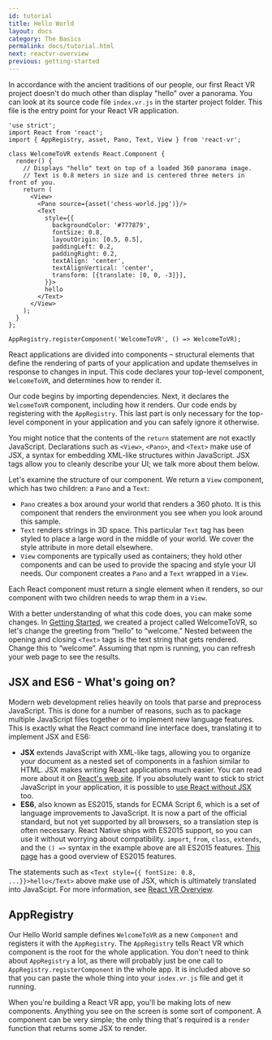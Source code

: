 ```yaml
---
id: tutorial
title: Hello World
layout: docs
category: The Basics
permalink: docs/tutorial.html
next: reactvr-overview
previous: getting-started
---
```



In accordance with the ancient traditions of our people, our first React VR project doesn't do much other than display "hello" over a panorama. You can look at its source code file `index.vr.js` in the starter project folder. This file is the entry point for your React VR application.

```
'use strict';
import React from 'react';
import { AppRegistry, asset, Pano, Text, View } from 'react-vr';

class WelcomeToVR extends React.Component {
  render() {
    // Displays "hello" text on top of a loaded 360 panorama image.
    // Text is 0.8 meters in size and is centered three meters in front of you.
    return (
      <View>
        <Pano source={asset('chess-world.jpg')}/>
        <Text
          style={{
            backgroundColor: '#777879',
            fontSize: 0.8,
            layoutOrigin: [0.5, 0.5],
            paddingLeft: 0.2,
            paddingRight: 0.2,
            textAlign: 'center',
            textAlignVertical: 'center',
            transform: [{translate: [0, 0, -3]}],
          }}>
          hello
        </Text>
      </View>
    );
  }
};

AppRegistry.registerComponent('WelcomeToVR', () => WelcomeToVR);
```

React applications are divided into components – structural elements that define the rendering of parts of your application and update themselves in response to changes in input.
This code declares your top-level component, `WelcomeToVR`, and determines how to render it.

Our code begins by importing dependencies. Next, it declares the `WelcomeToVR` component, including how it renders. Our code ends by registering with the `AppRegistry`. This last part is only necessary for the top-level component in your application and you can safely ignore it otherwise.

You might notice that the contents of the `return` statement are not exactly JavaScript.
Declarations such as `<View>`, `<Pano>`, and `<Text>` make use of JSX, a syntax for embedding XML-like structures within JavaScript.
JSX tags allow you to cleanly describe your UI; we talk more about them below.

Let's examine the structure of our component. We return a `View` component, which has two children: a `Pano` and a `Text`:

* `Pano` creates a box around your world that renders a 360 photo.
It is this component that renders the environment you see when you look around this sample.
* `Text` renders strings in 3D space. This particular `Text` tag has been styled to place a large word in the middle of your world. We cover the style attribute in more detail elsewhere.
* `View` components are typically used as containers; they hold other components and can be used to provide the spacing and style your UI needs.
Our component creates a `Pano` and a `Text` wrapped in a `View`.

Each React component must return a single element when it renders, so our component with two children needs to wrap them in a `View`.

With a better understanding of what this code does, you can make some changes.
In [Getting Started](docs/getting-started.html), we created a project called WelcomeToVR, so let's change the greeting from “hello” to “welcome.”
Nested between the opening and closing `<Text>` tags is the text string that gets rendered. Change this to “welcome”.
Assuming that npm is running, you can refresh your web page to see the results.



## JSX and ES6 - What's going on?

Modern web development relies heavily on tools that parse and preprocess JavaScript. This is done for a number of reasons,
such as to package multiple JavaScript files together or to implement new language features. This is exactly what the React command line
interface does, translating it to implement JSX and ES6:

* **JSX** extends JavaScript with XML-like tags, allowing you to organize your document as a nested set of components in a fashion
similar to HTML. JSX makes writing React applications much easier. You can read more about it on [React's web site](https://facebook.github.io/react/docs/jsx-in-depth.html).
If you absolutely want to stick to strict JavaScript in your application, it is possible to [use React without JSX](https://facebook.github.io/react/docs/react-without-jsx.html) too.
* **ES6**, also known as ES2015, stands for ECMA Script 6, which is a set of language improvements to JavaScript. It is now a part of the official standard,
but not yet supported by all browsers, so a translation step is often necessary.
React Native ships with ES2015 support, so you can use it without worrying about compatibility.
`import`, `from`, `class`, `extends`, and the `() =>` syntax in the example above are all ES2015 features.
[This page](https://babeljs.io/docs/learn-es2015/) has a good overview of ES2015 features.

The statements such as `<Text style={{ fontSize: 0.8, ...}}>hello</Text>` above make use of JSX, which is ultimately translated into JavaScipt. For more information, see [React VR Overview](docs/react-vroverview.html).

## AppRegistry

Our Hello World sample defines `WelcomeToVR` as a new `Component` and registers it with the `AppRegistry`. The `AppRegistry` tells React VR which component is the root for the whole application.
You don't need to think about `AppRegistry` a lot, as there will probably just be one call to `AppRegistry.registerComponent` in the whole app.
It is included above so that you can paste the whole thing into your `index.vr.js` file and get it running.

When you're building a React VR app, you'll be making lots of new components. Anything you see on the screen is some sort of component. A component can be very simple; the only thing that's required is a `render` function that returns some JSX to render.